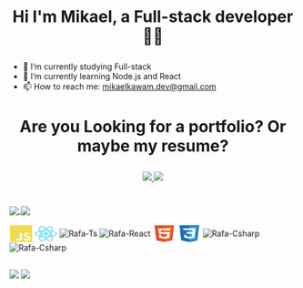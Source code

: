 #                                  <p align="center">      Hi I'm Mikael, a Full-stack developer 👋🏻 </p>

- 🔭 I’m currently studying  Full-stack  
- 🌱 I’m currently learning Node.js and React 
- 📫 How to reach me: mikaelkawam.dev@gmail.com  


 # <p align="center"> Are you Looking for a portfolio? Or maybe my resume? 
<div align="center">  
<a href="https://mikaelkawam.github.io" target="_blank"><img src="https://img.shields.io/badge/PORTFOLIO-7D4698?style=for-the-badge&logoColor=white" target="_blank">
 <a href="https://drive.google.com/file/d/175JCu0gFwp8-rornXVb6gUEdoMLS_INS/view?usp=sharing" target="_blank"><img src="https://img.shields.io/badge/RESUME-7D4698?style=for-the-badge&logoColor=white" target="_blank"></a> 
</a> <h1>
</div>






<a href="https://github.com/MikaelKawam/github-readme-stats">
                     <img align="center" src="https://github-readme-stats-sigma-five.vercel.app/api?username=MikaelKawam&theme=synthwave&show_icons=true&count_private=true&hide=stars,prs,issues,contribs&title_color=2f90ed" />
</a>
<a href="https://github.com/MikaelKawam/github-readme-stats">
  <img align="center" src="https://github-readme-stats-sigma-five.vercel.app/api/top-langs/?username=MikaelKawam&layout=compact&theme=synthwave&title_color=2f90ed" />
</a>

<div style="display: inline_block"><br>
  <img align="center" alt="Rafa-Js" height="30" width="40" src="https://raw.githubusercontent.com/devicons/devicon/master/icons/javascript/javascript-plain.svg">
   <img align="center" alt="Rafa-Python" height="30" width="40" src="https://raw.githubusercontent.com/devicons/devicon/master/icons/react/react-original.svg">
  <img align="center" alt="Rafa-Ts" height="30" width="40" src="https://cdn.jsdelivr.net/gh/devicons/devicon/icons/nodejs/nodejs-plain-wordmark.svg">
  <img align="center" alt="Rafa-React" height="30" width="40" src="https://cdn.jsdelivr.net/gh/devicons/devicon/icons/mongodb/mongodb-original-wordmark.svg">
  <img align="center" alt="Rafa-HTML" height="30" width="40" src="https://raw.githubusercontent.com/devicons/devicon/master/icons/html5/html5-original.svg">
  <img align="center" alt="Rafa-CSS" height="30" width="40" src="https://raw.githubusercontent.com/devicons/devicon/master/icons/css3/css3-original.svg">
  <img align="center" alt="Rafa-Csharp" height="30" width="40" src="https://cdn.jsdelivr.net/gh/devicons/devicon/icons/postgresql/postgresql-original-wordmark.svg">
   <img align="center" alt="Rafa-Csharp" height="30" width="40" src="https://cdn.jsdelivr.net/gh/devicons/devicon/icons/docker/docker-original-wordmark.svg">
   
</div>

  ##
 
<div> 
  <a href = "mailto:mikaelkawam.dev@gmail.com"><img src="https://res.cloudinary.com/practicaldev/image/fetch/s--C75QF96b--/c_limit%2Cf_auto%2Cfl_progressive%2Cq_auto%2Cw_880/https://img.shields.io/badge/Gmail-D14836%3Fstyle%3Dfor-the-badge%26logo%3Dgmail%26logoColor%3Dwhite" target="_blank"></a>
  <a href="https://www.linkedin.com/in/mikaeldev/" target="_blank"><img src="https://img.shields.io/badge/-LinkedIn-%230077B5?style=for-the-badge&logo=linkedin&logoColor=white" target="_blank"></a> 
</div>

